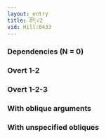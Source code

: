 ```yaml
---
layout: entry
title: རྔོད་√2
vid: Hill:0433
---
```

### Dependencies (N = 0)


### Overt 1-2


### Overt 1-2-3


### With oblique arguments


### With unspecified obliques
